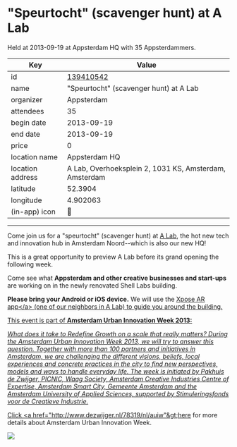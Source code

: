 # "Speurtocht" (scavenger hunt) at A Lab
Held at 2013-09-19 at Appsterdam HQ with 35 Appsterdammers.
        
|Key|Value
|---|---|
|id|[139410542](https://www.meetup.com/appsterdam/events/139410542/)|
|name|"Speurtocht" (scavenger hunt) at A Lab|
|organizer|Appsterdam|
|attendees|35|
|begin date|2013-09-19|
|end date|2013-09-19|
|price|0|
|location name|Appsterdam HQ|
|location address|A Lab, Overhoeksplein 2, 1031 KS, Amsterdam, Amsterdam|
|latitude|52.3904|
|longitude|4.902063|
|(in-app) icon|🔬|

---

Come join us for a "speurtocht" (scavenger hunt) at [A Lab](http://a-lab.nl/), the hot new tech and innovation hub in Amsterdam Noord--which is also our new HQ! 

This is a great opportunity to preview A Lab before its grand opening the following week.

Come see what **Appsterdam and other creative businesses and start-ups** are working on in the newly renovated Shell Labs building.

**Please bring your Android or iOS device.** We will use the [Xpose AR app](http://www.buzzar.net/)<a href="http://www.buzzar.net/">&lt;/a&gt; (one of our neighbors in A Lab) to guide you around the building.

This event is part of **Amsterdam Urban Innovation Week 2013:**

*What does it take to Redefine Growth on a scale that really matters? During the Amsterdam Urban Innovation Week 2013, we will try to answer this question. Together with more than 100 partners and initiatives in Amsterdam, we are challenging the different visions, beliefs, local experiences and concrete practices in the city to find new perspectives, models and ways to handle everyday life. The week is initiated by Pakhuis de Zwijger, PICNIC, Waag Society, Amsterdam Creative Industries Centre of Expertise, Amsterdam Smart City, Gemeente Amsterdam and the Amsterdam University of Applied Sciences, supported by Stimuleringsfonds voor de Creatieve Industrie.*

Click &lt;a href="http://www.dezwijger.nl/78319/nl/auiw"&gt;here</a> for more details about Amsterdam Urban Innovation Week.

<img src="http://photos1.meetupstatic.com/photos/event/3/a/4/600_281700932.jpeg" />


